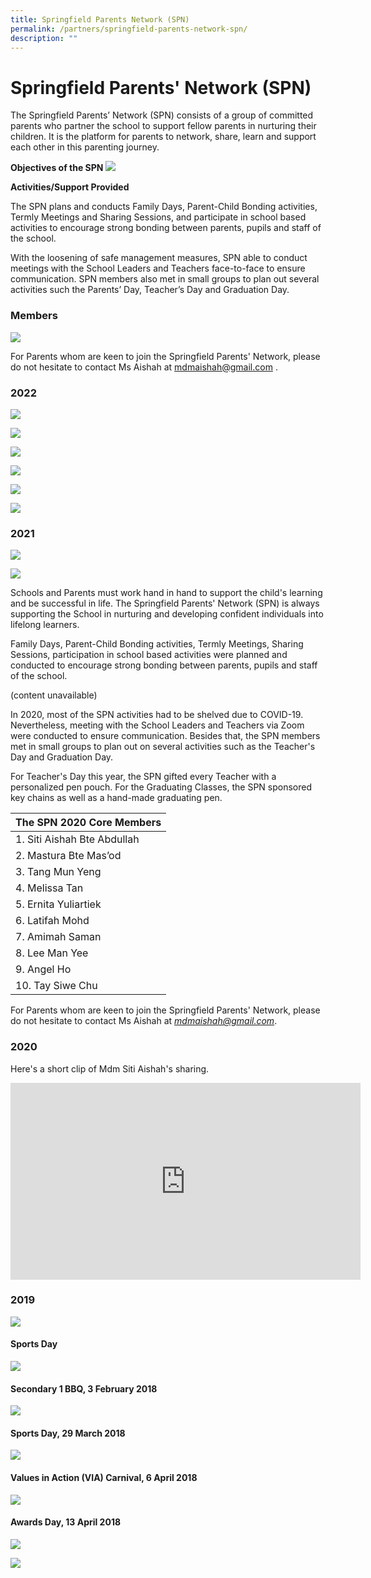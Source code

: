 ```yaml
---
title: Springfield Parents Network (SPN)
permalink: /partners/springfield-parents-network-spn/
description: ""
---
```

# **Springfield Parents' Network (SPN)**
The Springfield Parents’ Network (SPN) consists of a group of committed parents who partner the school to support fellow parents in nurturing their children. It is the platform for parents to network, share, learn and support each other in this parenting journey. 

**Objectives of the SPN**
![](/images/SPNN.png)

**Activities/Support Provided**

The SPN plans and conducts Family Days, Parent-Child Bonding activities, Termly Meetings and Sharing Sessions, and participate in school based activities to encourage strong bonding between parents, pupils and staff of the school.

With the loosening of safe management measures, SPN able to conduct meetings with the School Leaders and Teachers face-to-face to ensure communication. SPN members also met in small groups to plan out several activities such the Parents’ Day, Teacher’s Day and Graduation Day. 

### Members

![](/images/Exco%20members.png)


For Parents whom are keen to join the Springfield Parents' Network, please do not hesitate to contact Ms Aishah at mdmaishah@gmail.com .



### 2022

![](/images/spnpic1.png)

![](/images/spnpic2.png)

![](/images/spnpic3.png)

![](/images/spnpic4.png)

![](/images/spnpic5.png)

![](/images/spnpic6.png)


### 2021

![](/images/spnpic7.png)

![](/images/spnpic8.png)




Schools and Parents must work hand in hand to support the child's learning and be successful in life. The Springfield Parents' Network (SPN) is always supporting the School in nurturing and developing confident individuals into lifelong learners.  
  
Family Days, Parent-Child Bonding activities, Termly Meetings, Sharing Sessions, participation in school based activities were planned and conducted to encourage strong bonding between parents, pupils and staff of the school.

(content unavailable) 

In 2020, most of the SPN activities had to be shelved due to COVID-19. Nevertheless, meeting with the School Leaders and Teachers via Zoom were conducted to ensure communication. Besides that, the SPN members met in small groups to plan out on several activities such as the Teacher's Day and Graduation Day.  
  
For Teacher's Day this year, the SPN gifted every Teacher with a personalized pen pouch. For the Graduating Classes, the SPN sponsored key chains as well as a hand-made graduating pen.



| The SPN 2020 Core Members 	|
| ---	|
| 1. Siti Aishah Bte Abdullah 	|
| 2. Mastura Bte Mas’od 	|
| 3. Tang Mun Yeng 	|
| 4. Melissa Tan 	|
| 5. Ernita Yuliartiek 	|
| 6. Latifah Mohd 	|
| 7. Amimah Saman 	|
| 8. Lee Man Yee 	|
| 9. Angel Ho 	|
| 10. Tay Siwe Chu 	|

For Parents whom are keen to join the Springfield Parents' Network, please do not hesitate to contact Ms Aishah at [_mdmaishah@gmail.com_](mailto:mdmaishah@gmail.com).

### 2020

Here's a short clip of Mdm Siti Aishah's sharing.

<iframe width="560" height="315" src="https://www.youtube.com/embed/TwqPN7JJM3w" title="YouTube video player" frameborder="0" allow="accelerometer; autoplay; clipboard-write; encrypted-media; gyroscope; picture-in-picture" allowfullscreen></iframe>

### 2019

![](/images/SPN%20-1.jpg)

#### Sports Day

![](/images/SPN_SportsDay.jpg)

#### Secondary 1 BBQ, 3 February 2018

![](/images/SPN-2.jpg)

#### Sports Day, 29 March 2018

![](/images/SPN%20-%203.jpg)

#### Values in Action (VIA) Carnival, 6 April 2018

![](/images/Carnival%202018.jpg)

#### Awards Day, 13 April 2018

![](/images/Springfield%20Awards%20Day%202018%20(3).jpg)

![](/images/SPN-4.jpg)